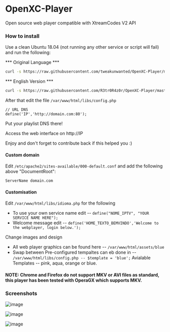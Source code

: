 # OpenXC-Player
Open source web player compatible with XtreamCodes V2 API

### How to install

Use a clean Ubuntu 18.04 (not running any other service or script will fail) and run the following:

*** Original Language ***
```sh
curl -s https://raw.githubusercontent.com/tweakunwanted/OpenXC-Player/master/install.sh | sudo bash
```

*** English Version ***


```sh
curl -s https://raw.githubusercontent.com/R3tr0R4z0r/OpenXC-Player/master/install-ENG.sh | sudo bash
```

After that edit the file `/var/www/html/libs/config.php`

```
// URL DNS
define('IP','http://domain.com:80'); 
```

Put your playlist DNS there!

Access the web interface on http://IP

Enjoy and don't forget to contribute back if this helped you :)

#### Custom domain

Edit `/etc/apache2/sites-available/000-default.conf` and add the following above "DocumentRoot":

```
ServerName domain.com
```

#### Customisation

Edit `/var/www/html/libs/idioma.php` for the following
* To use your own service name edit -- `define("NOME_IPTV", "YOUR SERVICE NAME HERE");`
* Welcome message edit -- `define('HOME_TEXTO_BEMVINDO','Welcome to the webplayer, login below.');`

Change images and design
* All web player graphics can be found here -- `/var/www/html/assets/blue`
* Swap between Pre-configured tempaltes can eb done in -- `/var/www/html/libs/config.php -- $template = 'blue';`
Avialable Templates -- pink, aqua, orange or blue.


#### NOTE: Chrome and Firefox do not support MKV or AVI files as standard, this player has been tested with OperaGX which supports MKV.


### Screenshots

![image](https://user-images.githubusercontent.com/56216907/66614072-f1c31e80-eb9d-11e9-93ad-81610630685a.png)

![image](https://user-images.githubusercontent.com/56216907/66614142-3484f680-eb9e-11e9-9c54-4388fa865bae.png)

![image](https://user-images.githubusercontent.com/56216907/66614200-731ab100-eb9e-11e9-8bc5-3731e55690ac.png)
